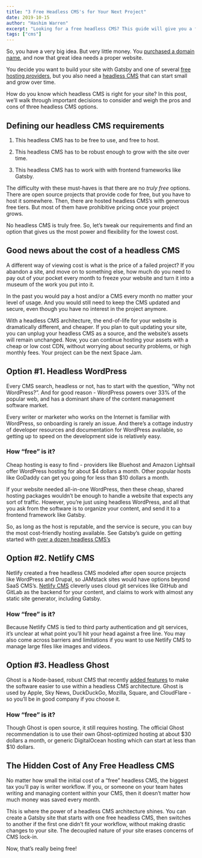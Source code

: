 ```yaml
---
title: "3 Free Headless CMS's for Your Next Project"
date: 2019-10-15
author: "Hashim Warren"
excerpt: "Looking for a free headless CMS? This guide will give you a few solid and budget-friendly options to choose from"
tags: ["cms"]
---
```


So, you have a very big idea. But very little money. You [purchased a domain name](https://twitter.com/gatsbyjs/status/1169991336801525761), and now that great idea needs a proper website.

You decide you want to build your site with Gatsby and one of several [free hosting providers](/docs/deploying-and-hosting), but you also need a [headless CMS](/docs/headless-cms) that can start small and grow over time.

How do you know which headless CMS is right for your site? In this post, we’ll walk through important decisions to consider and weigh the pros and cons of three headless CMS options.

## Defining our headless CMS requirements

1. This headless CMS has to be free to use, and free to host.

2. This headless CMS has to be robust enough to grow with the site over time.

3. This headless CMS has to work with with frontend frameworks like Gatsby.

The difficulty with these must-haves is that there are no _truly free_ options. There are open source projects that provide code for free, but you have to host it somewhere. Then, there are hosted headless CMS’s with generous free tiers. But most of them have prohibitive pricing once your project grows.

No headless CMS is truly free. So, let’s tweak our requirements and find an option that gives us the most power and flexibility for the lowest cost.

## Good news about the cost of a headless CMS

A different way of viewing cost is what is the price of a failed project? If you abandon a site, and move on to something else, how much do you need to pay out of your pocket every month to freeze your website and turn it into a museum of the work you put into it.

In the past you would pay a host and/or a CMS every month no matter your level of usage. And you would still need to keep the CMS updated and secure, even though you have no interest in the project anymore.

With a headless CMS architecture, the end-of-life for your website is dramatically different, and cheaper. If you plan to quit updating your site, you can unplug your headless CMS as a source, and the website’s assets will remain unchanged. Now, you can continue hosting your assets with a cheap or low cost CDN, without worrying about security problems, or high monthly fees. Your project can be the next Space Jam.

## Option #1. Headless WordPress

Every CMS search, headless or not, has to start with the question, “Why not WordPress?”. And for good reason - WordPress powers over 33% of the popular web, and has a dominant share of the content management software market.

Every writer or marketer who works on the Internet is familiar with WordPress, so onboarding is rarely an issue. And there’s a cottage industry of developer resources and documentation for WordPress available, so getting up to speed on the development side is relatively easy.

### How “free” is it?

Cheap hosting is easy to find - providers like Bluehost and Amazon Lightsail offer WordPress hosting for about \$4 dollars a month. Other popular hosts like GoDaddy can get you going for less than \$10 dollars a month.

If your website needed all-in-one WordPress, then these cheap, shared hosting packages wouldn’t be enough to handle a website that expects any sort of traffic. However, you’re just using headless WordPress, and all that you ask from the software is to organize your content, and send it to a frontend framework like Gatsby.

So, as long as the host is reputable, and the service is secure, you can buy the most cost-friendly hosting available. See Gatsby’s guide on getting started with [over a dozen headless CMS’s](https://www.gatsbyjs.org/docs/headless-cms)

## Option #2. Netlify CMS

Netlify created a free headless CMS modeled after open source projects like WordPress and Drupal, so JAMstack sites would have options beyond SaaS CMS’s. [Netlify CMS](https://www.netlifycms.org) cleverly uses cloud git services like GitHub and GitLab as the backend for your content, and claims to work with almost any static site generator, including Gatsby.

### How “free” is it?

Because Netlify CMS is tied to third party authentication and git services, it’s unclear at what point you’ll hit your head against a free line. You may also come across barriers and limitations if you want to use Netlify CMS to manage large files like images and videos.

## Option #3. Headless Ghost

Ghost is a Node-based, robust CMS that recently [added features](https://ghost.org/blog/jamstack) to make the software easier to use within a headless CMS architecture. Ghost is used by Apple, Sky News, DuckDuckGo, Mozilla, Square, and CloudFlare - so you’ll be in good company if you choose it.

### How “free” is it?

Though Ghost is open source, it still requires hosting. The official Ghost recommendation is to use their own Ghost-optimized hosting at about \$30 dollars a month, or generic DigitalOcean hosting which can start at less than \$10 dollars.

## The Hidden Cost of Any Free Headless CMS

No matter how small the initial cost of a “free” headless CMS, the biggest tax you’ll pay is writer workflow. If you, or someone on your team hates writing and managing content within your CMS, then it doesn’t matter how much money was saved every month.

This is where the power of a headless CMS architecture shines. You can create a Gatsby site that starts with one free headless CMS, then switches to another if the first one didn’t fit your workflow, without making drastic changes to your site.
<Pullquote>
The decoupled nature of your site erases concerns of CMS lock-in.
</Pullquote>

Now, that’s really being free!
